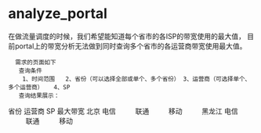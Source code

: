 # analyze_portal

在做流量调度的时候，我们希望能知道每个省市的各ISP的带宽使用的最大值，
     目前portal上的带宽分析无法做到同时查询多个省市的各运营商带宽使用最大值。 

      需求的页面如下
       查询条件
        1、时间范围   2、省份（可以选择全部或单个、多个省份） 3、运营商（可选择单个、多个运营商）   4、SP
       查询结果展示：
        
省份	运营商	SP	最大带宽
北京	电信	　	　
联通	　	　
移动	　	　
黑龙江	电信	　	　
联通	　	　
移动
